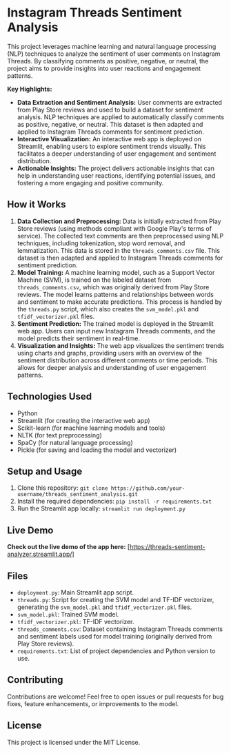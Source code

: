 # Instagram Threads Sentiment Analysis

This project leverages machine learning and natural language processing (NLP) techniques to analyze the sentiment of user comments on Instagram Threads. By classifying comments as positive, negative, or neutral, the project aims to provide insights into user reactions and engagement patterns.

**Key Highlights:**

* **Data Extraction and Sentiment Analysis:** User comments are extracted from Play Store reviews and used to build a dataset for sentiment analysis. NLP techniques are applied to automatically classify comments as positive, negative, or neutral. This dataset is then adapted and applied to Instagram Threads comments for sentiment prediction.
* **Interactive Visualization:** An interactive web app is deployed on Streamlit, enabling users to explore sentiment trends visually. This facilitates a deeper understanding of user engagement and sentiment distribution.
* **Actionable Insights:** The project delivers actionable insights that can help in understanding user reactions, identifying potential issues, and fostering a more engaging and positive community.

## How it Works

1. **Data Collection and Preprocessing:** Data is initially extracted from Play Store reviews (using methods compliant with Google Play's terms of service). The collected text comments are then preprocessed using NLP techniques, including tokenization, stop word removal, and lemmatization. This data is stored in the `threads_comments.csv` file. This dataset is then adapted and applied to Instagram Threads comments for sentiment prediction.
2. **Model Training:** A machine learning model, such as a Support Vector Machine (SVM), is trained on the labeled dataset from `threads_comments.csv`, which was originally derived from Play Store reviews. The model learns patterns and relationships between words and sentiment to make accurate predictions. This process is handled by the `threads.py` script, which also creates the `svm_model.pkl` and `tfidf_vectorizer.pkl` files.
3. **Sentiment Prediction:** The trained model is deployed in the Streamlit web app. Users can input new Instagram Threads comments, and the model predicts their sentiment in real-time.
4. **Visualization and Insights:** The web app visualizes the sentiment trends using charts and graphs, providing users with an overview of the sentiment distribution across different comments or time periods. This allows for deeper analysis and understanding of user engagement patterns.

## Technologies Used

* Python
* Streamlit (for creating the interactive web app)
* Scikit-learn (for machine learning models and tools)
* NLTK (for text preprocessing)
* SpaCy (for natural language processing)
* Pickle (for saving and loading the model and vectorizer)

## Setup and Usage

1. Clone this repository: `git clone https://github.com/your-username/threads_sentiment_analysis.git`
2. Install the required dependencies: `pip install -r requirements.txt`
3. Run the Streamlit app locally: `streamlit run deployment.py`

## Live Demo

**Check out the live demo of the app here:** [https://threads-sentiment-analyzer.streamlit.app/]  

## Files

* `deployment.py`: Main Streamlit app script.
* `threads.py`: Script for creating the SVM model and TF-IDF vectorizer, generating the `svm_model.pkl` and `tfidf_vectorizer.pkl` files.
* `svm_model.pkl`: Trained SVM model.
* `tfidf_vectorizer.pkl`: TF-IDF vectorizer.
* `threads_comments.csv`: Dataset containing Instagram Threads comments and sentiment labels used for model training (originally derived from Play Store reviews).
* `requirements.txt`: List of project dependencies and Python version to use.


## Contributing

Contributions are welcome! Feel free to open issues or pull requests for bug fixes, feature enhancements, or improvements to the model.

## License

This project is licensed under the MIT License.
